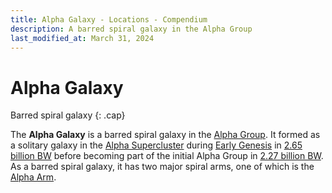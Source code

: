 ```yaml
---
title: Alpha Galaxy - Locations - Compendium
description: A barred spiral galaxy in the Alpha Group
last_modified_at: March 31, 2024
---
```


# Alpha Galaxy
Barred spiral galaxy
{: .cap}

The **Alpha Galaxy** is a barred spiral galaxy in the [Alpha Group](/compendium/locations/alpha-group/). It formed as a solitary galaxy in the [Alpha Supercluster](/compendium/locations/alpha-supercluster/) during [Early Genesis](/compendium/events/genesis/#early-genesis) in [2.65 billion BW](/compendium/events/genesis/#265-billion-bw) before becoming part of the initial Alpha Group in [2.27 billion BW](/compendium/events/genesis/#227-billion-bw). As a barred spiral galaxy, it has two major spiral arms, one of which is the [Alpha Arm](/compendium/locations/alpha-arm/).